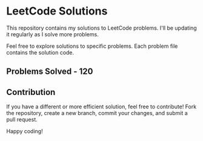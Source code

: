 # LeetCode Solutions

This repository contains my solutions to LeetCode problems. I'll be updating it regularly as I solve more problems.

Feel free to explore solutions to specific problems. Each problem file contains the solution code.

## Problems Solved - 120

## Contribution

If you have a different or more efficient solution, feel free to contribute! Fork the repository, create a new branch, commit your changes, and submit a pull request.

Happy coding!